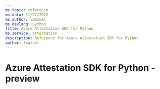 ```yaml
---
ms.topic: reference
ms.data: 11/07/2022
ms.author: lmazuel
ms.devlang: python
title: Azure Attestation SDK for Python
ms.service: attestation
description: Reference for Azure Attestation SDK for Python
author: lmazuel
---
```

# Azure Attestation SDK for Python - preview